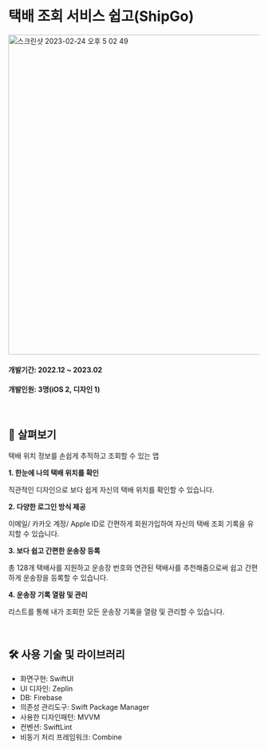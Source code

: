 # 택배 조회 서비스 쉽고(ShipGo)

<img width="640" alt="스크린샷 2023-02-24 오후 5 02 49" src="https://user-images.githubusercontent.com/69973158/221132372-200ee736-b72b-4714-aee6-05b74094a80e.png">


#### 개발기간: 2022.12 ~ 2023.02
#### 개발인원: 3명(iOS 2, 디자인 1)

<br>

## 🔎 살펴보기

택배 위치 정보를 손쉽게 추적하고 조회할 수 있는 앱

**1. 한눈에 나의 택배 위치를 확인**

직관적인 디자인으로 보다 쉽게 자신의 택배 위치를 확인할 수 있습니다.

**2. 다양한 로그인 방식 제공**

이메일/ 카카오 계정/ Apple ID로 간편하게 회원가입하여 자신의 택배 조회 기록을 유지할 수 있습니다.

**3. 보다 쉽고 간편한 운송장 등록**

총 128개 택배사를 지원하고 운송장 번호와 연관된 택배사를 추천해줌으로써 쉽고 간편하게 운송장을 등록할 수 있습니다.

**4. 운송장 기록 열람 및 관리**

리스트를 통해 내가 조회한 모든 운송장 기록을 열람 및 관리할 수 있습니다.

<br>

## 🛠️ 사용 기술 및 라이브러리

- 화면구현: SwiftUI
- UI 디자인: Zeplin
- DB: Firebase
- 의존성 관리도구: Swift Package Manager
- 사용한 디자인패턴: MVVM
- 컨벤션: SwiftLint
- 비동기 처리 프레임워크: Combine
